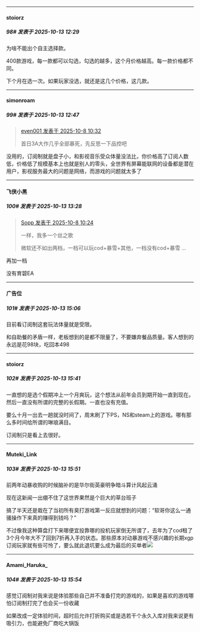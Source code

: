 ﻿
*****

####  stoiorz  
##### 98#       发表于 2025-10-13 12:29

为啥不能出个自主选择款。

400款游戏，每一款都可以勾选，勾选的越多，这个月价格越高。每一款价格都不同。

下个月在选一次。如果玩家没选，就还是这几个价格，这几款。


*****

####  simonroam  
##### 99#       发表于 2025-10-13 12:47

<blockquote><a href="httphttps://stage1st.com/2b/forum.php?mod=redirect&amp;goto=findpost&amp;pid=68539487&amp;ptid=2263474" target="_blank">even001 发表于 2025-10-8 10:32</a>

首日3A大作几乎全部暴死，先反思一下品控吧</blockquote>
没用的，订阅制就是盘子小，和影视音乐受众体量没法比，你价格高了订阅人数低，价格低了规模基本上也就是别人的零头，全世界有屏幕能联网的设备都是潜在用户，影视服务最大的问题是网络，而游戏的问题就太多了


*****

####  飞侠小黑  
##### 100#       发表于 2025-10-13 13:28

<blockquote><a href="httphttps://stage1st.com/2b/forum.php?mod=redirect&amp;goto=findpost&amp;pid=68539455&amp;ptid=2263474" target="_blank">Sopp 发表于 2025-10-8 10:24</a>

一样，我多一个丝之歌

微软还不如出两档，一档可以玩cod+暴雪+其他，一档没有cod+暴雪 ...</blockquote>
再加一档

没有育碧EA


*****

####  广告位  
##### 101#       发表于 2025-10-13 15:06

目前看订阅制这套玩法体量就是受限。

和自助餐的矛盾一样，老板想到的是都不限量了，不要嫌弃餐品质量。客人想到的永远是花98块，吃回本498


*****

####  stoiorz  
##### 102#       发表于 2025-10-13 15:41

一直想的是选个假期冲上一个月爽玩，这个想法从前年会员到期开始一直到现在。然后一直没有所谓的完整的长假期。一直也没有充值。

要么十月一出去一趟就没时间了，周末刷了下PS，NS和steam上的游戏。哪有那么多时间给所谓的琳琅满目。

订阅制只是看上去很好。


*****

####  Muteki_Link  
##### 103#       发表于 2025-10-13 15:51

前两年动暴收购的时候脑补的是华尔街英豪明争暗斗算计风起云涌

现在这新闻一出绷不住了这世界果然是个巨大的草台班子

搞了半天还是栽在了当初所有臭打游戏第一反应就想到的问题：“软哥你这么一通骚操作下来真的赚得到钱吗？”

不过像我这种算盘打下来哪便宜投靠哪的投机玩家倒无所谓了，去年为了cod租了3个月今年大不了回到7折再入手的状态。那些原本对动暴游戏不感兴趣的长期xgp订阅玩家就有些可怜了，要么就此退坑要么成为最后的买单者<img src="https://static.stage1st.com/image/smiley/face2017/001.png" referrerpolicy="no-referrer">


*****

####  Amami_Haruka_  
##### 104#       发表于 2025-10-13 15:54

感觉订阅制对我来说是体验那些自己并不准备打完的游戏的，如果是喜欢的游戏哪怕订阅制打完了也会买一份收藏

如果改成一定体验时间，超时后允许打折购买或是选若干个永久入库对我来说更有吸引力，也能避免厂商吃大锅饭

